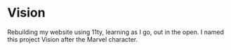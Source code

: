 # Vision

Rebuilding my website using 11ty, learning as I go, out in the open. I named this project Vision after the Marvel character.